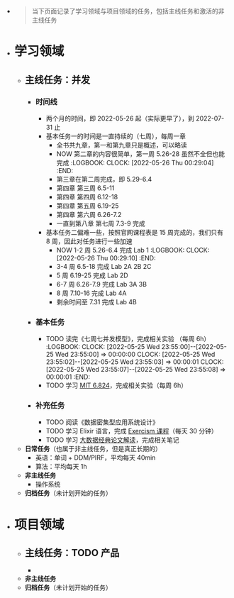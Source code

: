 - > 当下页面记录了学习领域与项目领域的任务，包括主线任务和激活的非主线任务
- # 学习领域
	- ## 主线任务：并发
		- ### 时间线
			- 两个月的时间，即 2022-05-26 起（实际更早了），到 2022-07-31 止
			- 基本任务一的时间是一直持续的（七周），每周一章
				- 全书共九章，第一和第九章只是概述，可以略读
				- NOW 第二章的内容很简单，第一周 5.26-28 虽然不全但也能完成
				  :LOGBOOK:
				  CLOCK: [2022-05-26 Thu 00:29:04]
				  :END:
				- 第三章在第二周完成，即 5.29-6.4
				- 第四章 第三周 6.5-11
				- 第四章 第四周 6.12-18
				- 第四章 第五周 6.19-25
				- 第四章 第六周 6.26-7.2
				- 一直到第八章 第七周 7.3-9 完成
			- 基本任务二偏难一些，按照官网课程表是 15 周完成的，我们只有 8 周，因此对任务进行一些加速
				- NOW 1-2 周 5.26-6.4 完成  Lab 1
				  :LOGBOOK:
				  CLOCK: [2022-05-26 Thu 00:29:10]
				  :END:
				- 3-4 周 6.5-18 完成 Lab 2A 2B 2C
				- 5 周 6.19-25 完成 Lab 2D
				- 6-7 周 6.26-7.9 完成 Lab 3A 3B
				- 8 周 7.10-16 完成 Lab 4A
				- 剩余时间至 7.31 完成 Lab 4B
		- ### 基本任务
			- TODO 读完《七周七并发模型》，完成相关实验 （每周 6h）
			  :LOGBOOK:
			  CLOCK: [2022-05-25 Wed 23:55:00]--[2022-05-25 Wed 23:55:00] =>  00:00:00
			  CLOCK: [2022-05-25 Wed 23:55:02]--[2022-05-25 Wed 23:55:03] =>  00:00:01
			  CLOCK: [2022-05-25 Wed 23:55:07]--[2022-05-25 Wed 23:55:08] =>  00:00:01
			  :END:
			- TODO 学习 [MIT 6.824](https://pdos.csail.mit.edu/6.824/)，完成相关实验（每周 6h）
		- ### 补充任务
			- TODO 阅读《数据密集型应用系统设计》
			- TODO 学习 Elixir 语言，完成 [Exercism 课程](https://exercism.org/tracks/clojure/concepts)（每天 30 分钟）
			- TODO 学习 [大数据经典论文解读](https://time.geekbang.org/column/intro/100091101)，完成相关笔记
	- **日常任务**（也属于非主线任务，但是真正长期的）
		- 英语：单词 + DDM/PIRF，平均每天 40min
		- 算法：平均每天 1h
	- **非主线任务**
		- 操作系统
	- **归档任务**（未计划开始的任务）
- # 项目领域
	- ## 主线任务：TODO 产品
		-
	- **非主线任务**
	- **归档任务**（未计划开始的任务）